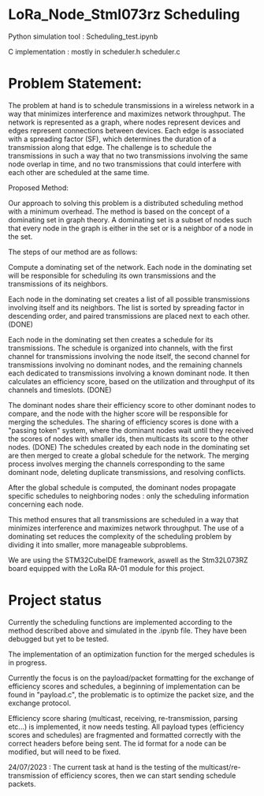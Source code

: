 # LoRa_Node_Stml073rz Scheduling

Python simulation tool : Scheduling_test.ipynb

C implementation : mostly in scheduler.h scheduler.c


# Problem Statement:

The problem at hand is to schedule transmissions in a wireless network in a way that minimizes interference and maximizes network throughput. The network is represented as a graph, where nodes represent devices and edges represent connections between devices. Each edge is associated with a spreading factor (SF), which determines the duration of a transmission along that edge. The challenge is to schedule the transmissions in such a way that no two transmissions involving the same node overlap in time, and no two transmissions that could interfere with each other are scheduled at the same time.

Proposed Method:

Our approach to solving this problem is a distributed scheduling method with a minimum overhead. The method is based on the concept of a dominating set in graph theory. A dominating set is a subset of nodes such that every node in the graph is either in the set or is a neighbor of a node in the set.

The steps of our method are as follows:

Compute a dominating set of the network. Each node in the dominating set will be responsible for scheduling its own transmissions and the transmissions of its neighbors. 

Each node in the dominating set creates a list of all possible transmissions involving itself and its neighbors. The list is sorted by spreading factor in descending order, and paired transmissions are placed next to each other. (DONE)

Each node in the dominating set then creates a schedule for its transmissions. The schedule is organized into channels, with the first channel for transmissions involving the node itself, the second channel for transmissions involving no dominant nodes, and the remaining channels each dedicated to transmissions involving a known dominant node. It then calculates an efficiency score, based on the utilization and throughput of its channels and timeslots. (DONE)

The dominant nodes share their efficiency score to other dominant nodes to compare, and the node with the higher score will be responsible for merging the schedules. The sharing of efficiency scores is done with a "passing token" system, where the dominant nodes wait until they received the scores of nodes with smaller ids, then multicasts its score to the other nodes. (DONE)
The schedules created by each node in the dominating set are then merged to create a global schedule for the network. The merging process involves merging the channels corresponding to the same dominant node, deleting duplicate transmissions, and resolving conflicts.

After the global schedule is computed, the dominant nodes propagate specific schedules to neighboring nodes : only the scheduling information concerning each node.

This method ensures that all transmissions are scheduled in a way that minimizes interference and maximizes network throughput. The use of a dominating set reduces the complexity of the scheduling problem by dividing it into smaller, more manageable subproblems.

We are using the STM32CubeIDE framework, aswell as the Stm32L073RZ board equipped with the LoRa RA-01 module for this project.

# Project status

Currently the scheduling functions are implemented according to the method described above and simulated in the .ipynb file. They have been debugged but yet to be tested.

The implementation of an optimization function for the merged schedules is in progress.

Currently the focus is on the payload/packet formatting for the exchange of efficiency scores and schedules, a beginning of implementation can be found in "payload.c", the problematic is to optimize the packet size, and the exchange protocol.

Efficiency score sharing (multicast, receiving, re-transmission, parsing etc...) is implemented, it now needs testing.
All payload types (efficiency scores and schedules) are fragmented and formatted correctly with the correct headers before being sent. 
The id format for a node can be modified, but will need to be fixed.

24/07/2023 : The current task at hand is the testing of the multicast/re-transmission of efficiency scores, then we can start sending schedule packets.

